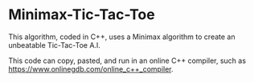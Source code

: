 # Minimax-Tic-Tac-Toe

This algorithm, coded in C++, uses a Minimax algorithm to create an unbeatable Tic-Tac-Toe A.I.

This code can copy, pasted, and run in an online C++ compiler, such as https://www.onlinegdb.com/online_c++_compiler.
